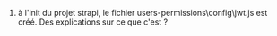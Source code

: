 1) à l'init du projet strapi, le fichier users-permissions\config\jwt.js est créé. Des explications sur ce que c'est ?